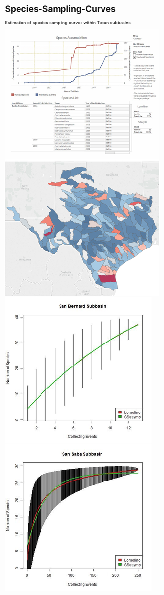 # Species-Sampling-Curves
Estimation of species sampling curves within Texan subbasins

![Temporal_Chart](/images/temp.png)
![StateWide_Basins](/images/statewide.png)
![SanBernard](/images/less_basin.jpg)
![SanSaba](/images/max_basin.jpg)
